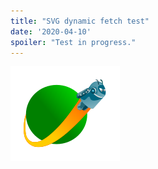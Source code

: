 ```yaml
---
title: "SVG dynamic fetch test"
date: '2020-04-10'
spoiler: "Test in progress."
---
```


<img src = "android-logo.svg" />
<meta property="og:image" content="android-logo.svg" />
<meta property="twitter:card" content="summary" />
<meta property="twitter:title" content="SVG dynamic test" />
<meta property="twitter:description" content="android-logo.svg" />
<meta property="twitter:image:alt" content="android-logo.svg" />
<meta property="twitter:url" content="android-logo.svg" />
